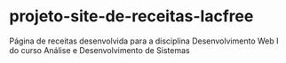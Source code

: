 # projeto-site-de-receitas-lacfree
Página de receitas desenvolvida para a disciplina Desenvolvimento Web I do curso Análise e Desenvolvimento de Sistemas
